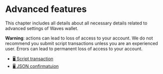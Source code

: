 # Advanced features

This chapter includes all details about all necessary details related to advanced settings of Waves wallet.

**Warning**: actions can lead to loss of access to your account.
We do not recommend you submit script transactions unless you are an experienced user. Errors can lead to permanent loss of access to your account.

* [🖥 Script transaction](advanced_features/script_transaction.md)
* [🖥 JSON confirmatuion](advanced_features/json_confirmation.md)
